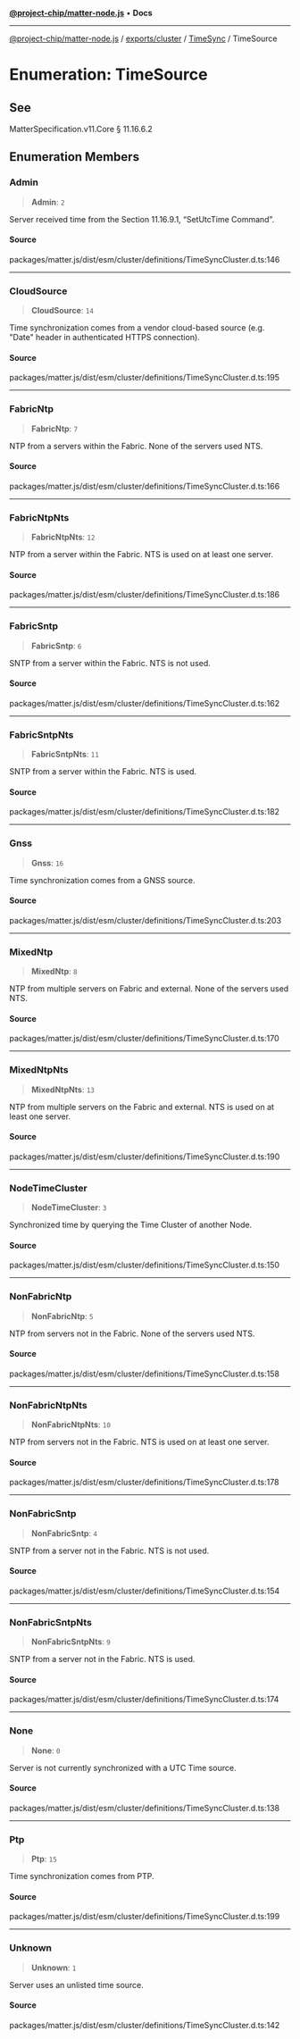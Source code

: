 [**@project-chip/matter-node.js**](../../../../../README.md) • **Docs**

***

[@project-chip/matter-node.js](../../../../../modules.md) / [exports/cluster](../../../README.md) / [TimeSync](../README.md) / TimeSource

# Enumeration: TimeSource

## See

MatterSpecification.v11.Core § 11.16.6.2

## Enumeration Members

### Admin

> **Admin**: `2`

Server received time from the Section 11.16.9.1, “SetUtcTime Command”.

#### Source

packages/matter.js/dist/esm/cluster/definitions/TimeSyncCluster.d.ts:146

***

### CloudSource

> **CloudSource**: `14`

Time synchronization comes from a vendor cloud-based source (e.g. "Date" header in authenticated HTTPS
connection).

#### Source

packages/matter.js/dist/esm/cluster/definitions/TimeSyncCluster.d.ts:195

***

### FabricNtp

> **FabricNtp**: `7`

NTP from a servers within the Fabric. None of the servers used NTS.

#### Source

packages/matter.js/dist/esm/cluster/definitions/TimeSyncCluster.d.ts:166

***

### FabricNtpNts

> **FabricNtpNts**: `12`

NTP from a server within the Fabric. NTS is used on at least one server.

#### Source

packages/matter.js/dist/esm/cluster/definitions/TimeSyncCluster.d.ts:186

***

### FabricSntp

> **FabricSntp**: `6`

SNTP from a server within the Fabric. NTS is not used.

#### Source

packages/matter.js/dist/esm/cluster/definitions/TimeSyncCluster.d.ts:162

***

### FabricSntpNts

> **FabricSntpNts**: `11`

SNTP from a server within the Fabric. NTS is used.

#### Source

packages/matter.js/dist/esm/cluster/definitions/TimeSyncCluster.d.ts:182

***

### Gnss

> **Gnss**: `16`

Time synchronization comes from a GNSS source.

#### Source

packages/matter.js/dist/esm/cluster/definitions/TimeSyncCluster.d.ts:203

***

### MixedNtp

> **MixedNtp**: `8`

NTP from multiple servers on Fabric and external. None of the servers used NTS.

#### Source

packages/matter.js/dist/esm/cluster/definitions/TimeSyncCluster.d.ts:170

***

### MixedNtpNts

> **MixedNtpNts**: `13`

NTP from multiple servers on the Fabric and external. NTS is used on at least one server.

#### Source

packages/matter.js/dist/esm/cluster/definitions/TimeSyncCluster.d.ts:190

***

### NodeTimeCluster

> **NodeTimeCluster**: `3`

Synchronized time by querying the Time Cluster of another Node.

#### Source

packages/matter.js/dist/esm/cluster/definitions/TimeSyncCluster.d.ts:150

***

### NonFabricNtp

> **NonFabricNtp**: `5`

NTP from servers not in the Fabric. None of the servers used NTS.

#### Source

packages/matter.js/dist/esm/cluster/definitions/TimeSyncCluster.d.ts:158

***

### NonFabricNtpNts

> **NonFabricNtpNts**: `10`

NTP from servers not in the Fabric. NTS is used on at least one server.

#### Source

packages/matter.js/dist/esm/cluster/definitions/TimeSyncCluster.d.ts:178

***

### NonFabricSntp

> **NonFabricSntp**: `4`

SNTP from a server not in the Fabric. NTS is not used.

#### Source

packages/matter.js/dist/esm/cluster/definitions/TimeSyncCluster.d.ts:154

***

### NonFabricSntpNts

> **NonFabricSntpNts**: `9`

SNTP from a server not in the Fabric. NTS is used.

#### Source

packages/matter.js/dist/esm/cluster/definitions/TimeSyncCluster.d.ts:174

***

### None

> **None**: `0`

Server is not currently synchronized with a UTC Time source.

#### Source

packages/matter.js/dist/esm/cluster/definitions/TimeSyncCluster.d.ts:138

***

### Ptp

> **Ptp**: `15`

Time synchronization comes from PTP.

#### Source

packages/matter.js/dist/esm/cluster/definitions/TimeSyncCluster.d.ts:199

***

### Unknown

> **Unknown**: `1`

Server uses an unlisted time source.

#### Source

packages/matter.js/dist/esm/cluster/definitions/TimeSyncCluster.d.ts:142
